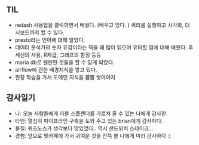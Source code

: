 ## TIL 
- redash 사용법을 클릭하면서 배웠다. (배우고 있다. ) 쿼리를 실행하고 시각화, 대시보드까지 할 수 있다.
- presto라는 언어에 대해 알았다.
- 데이터 분석가의 숫자 유감이라는 책을 꽤 많이 읽으며 유의할 점에 대해 배웠다. 추세선의 사용, R제곱, 그래프의 함정 등등 
- maria db로 웬만한 것들을 할 수 있게 되었다.
- airflow에 관한 배경지식을 쌓고 있다.
- 현장 학습을 가서 도메인 지식을 뿜뿜 쌓아야지 

## 감사일기
- 나: 오늘 사람들에게 마블 스플렌더를 가르쳐 줄 수 있는 나에게 감사핟.
- 타인: 열심히 파이프라인 구축을 도와 주고 있는 brian에게 감사하다.
- 물질: 퀴즈노스가 생각보다 맛있었다.. 역시 샌드위치 스테이크...
- 경험: 앞으로 펫카페에 가서 귀여운 것을 잔뜩 볼 나에게 미리 감사하다 :) 
